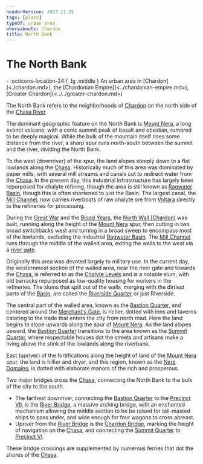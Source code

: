 ```yaml
---
headerVersion: 2023.11.25
tags: [place]
typeOf: urban area
whereabouts: Chardon
title: North Bank
---
```

# The North Bank
<div class="grid cards ext-narrow-margin ext-one-column" markdown>
-    :octicons-location-24:{ .lg .middle } An urban area in [Chardon](<./chardon.md>), the [Chardonian Empire](<../chardonian-empire.md>), [Greater Chardon](<../../greater-chardon.md>)  
</div>


The North Bank refers to the neighborhoods of [Chardon](<./chardon.md>) on the north side of the [Chasa River](<../../../major-rivers/chasa-nahadi-watershed/chasa.md>)
.

The dominant geographic feature on the North Bank is [Mount Nera](<./mount-nera.md>), a long extinct volcano, with a conic summit peak of basalt and obsidian, rumored to be deeply magical. While the bulk of the mountain itself rises some distance from the river, a sharp spur runs north-south between the summit and the river, dividing the North Bank.

To the west (downriver) of the spur, the land slopes steeply down to a flat lowlands along the [Chasa](<../../../major-rivers/chasa-nahadi-watershed/chasa.md>). Historically much of this area was dominated by paper mills, with several mill streams and canals cut to redirect water from the [Chasa](<../../../major-rivers/chasa-nahadi-watershed/chasa.md>). In the present day, this industrial infrastructure has largely been repurposed for chalyte refining, though the area is still known as [Ragwater Basin](<./ragwater-basin.md>), though this is often shortened to just the Basin. The largest canal, the [Mill Channel](<./mill-channel.md>), now carries riverboats of raw chalyte ore from [Voltara](<../../../northwest-coast/northern-provinces/voltara/voltara.md>) directly to the refineries for processing.  

During the [Great War](<../../../../events/1500s/great-war.md>) and the [Blood Years](<../../../../events/1500s/blood-years.md>), the [North Wall (Chardon)](<./north-wall-chardon.md>) was built, running along the height of the [Mount Nera](<./mount-nera.md>) spur, then cutting in two broad switchbacks west and turning in a broad sweep to encompass most of the lowlands, excluding the industrial [Ragwater Basin](<./ragwater-basin.md>). The [Mill Channel](<./mill-channel.md>) runs through the middle of the walled area, exiting the walls to the west via a [river gate](<./river-gate-north-chardon.md>). 

Originally this area was devoted largely to military use. In the current day, the westernmost section of the walled area, near the river gate and towards the [Chasa](<../../../major-rivers/chasa-nahadi-watershed/chasa.md>), is referred to as the [Chalyte Levels](<./chalyte-levels.md>) and is a notable slum, with old barracks repurposed as low-quality housing for workers in the refineries. The slums that spill out of the walls, merging with the dirtiest parts of the [Basin](<./ragwater-basin.md>), are called the [Riverside Quarter](<./riverside-quarter.md>) or just Riverside. 

The central part of the walled area, known as the [Bastion Quarter](<./bastion-quarter.md>), and centered around the [Merchant's Gate](<./trade-gate-chardon.md>), is richer, dotted with inns and taverns catering to the trade that enters the city from north road. Here the land begins to slope upwards along the spur of [Mount Nera](<./mount-nera.md>). As the land slopes upward, the [Bastion Quarter](<./bastion-quarter.md>) transitions to the area known as the [Summit Quarter](<./summit-quarter.md>), where respectable houses dot the streets and artisans make a living above the stink of the lowlands along the riverbank. 

East (upriver) of the fortifications along the height of land of the [Mount Nera](<./mount-nera.md>) spur, the land is hillier and dryer, and this region, known as the [Nera Domains](<./nera-domains.md>), is dotted with elaborate manors of the rich and prosperous. 

Two major bridges cross the [Chasa](<../../../major-rivers/chasa-nahadi-watershed/chasa.md>), connecting the North Bank to the bulk of the city to the south. 
- The farthest downriver, connecting the [Bastion Quarter](<./bastion-quarter.md>) to the [Precinct VII](<./precinct-vii.md>), is the [River Bridge](<./river-bridge-chardon.md>), a massive arching bridge, with an enchanted mechanism allowing the middle section to be be raised for tall-masted ships to pass under, and wide enough for four wagons to cross abreast. 
- Upriver from the [River Bridge](<./river-bridge-chardon.md>) is the [Chardon Bridge](<./chardon-bridge.md>), marking the height of navigation on the [Chasa](<../../../major-rivers/chasa-nahadi-watershed/chasa.md>), and connecting the [Summit Quarter](<./summit-quarter.md>) to  [Precinct VI](<./precinct-vi.md>). 

These bridge crossings are supplemented by numerous ferries that dot the shores of the [Chasa](<../../../major-rivers/chasa-nahadi-watershed/chasa.md>). 


